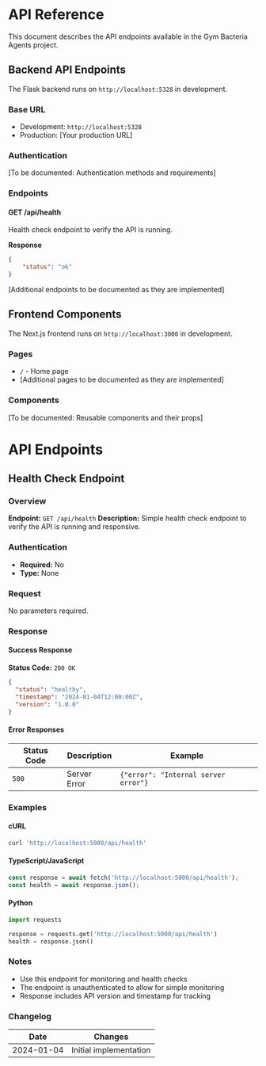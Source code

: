 # API Reference

This document describes the API endpoints available in the Gym Bacteria Agents project.

## Backend API Endpoints

The Flask backend runs on `http://localhost:5328` in development.

### Base URL

- Development: `http://localhost:5328`
- Production: [Your production URL]

### Authentication

[To be documented: Authentication methods and requirements]

### Endpoints

#### GET /api/health
Health check endpoint to verify the API is running.

**Response**
```json
{
    "status": "ok"
}
```

[Additional endpoints to be documented as they are implemented]

## Frontend Components

The Next.js frontend runs on `http://localhost:3000` in development.

### Pages

- `/` - Home page
- [Additional pages to be documented as they are implemented]

### Components

[To be documented: Reusable components and their props] 

# API Endpoints

## Health Check Endpoint

### Overview
**Endpoint:** `GET /api/health`
**Description:** Simple health check endpoint to verify the API is running and responsive.

### Authentication
- **Required:** No
- **Type:** None

### Request
No parameters required.

### Response

#### Success Response
**Status Code:** `200 OK`

```json
{
  "status": "healthy",
  "timestamp": "2024-01-04T12:00:00Z",
  "version": "1.0.0"
}
```

#### Error Responses
| Status Code | Description | Example |
|-------------|-------------|---------|
| `500` | Server Error | `{"error": "Internal server error"}` |

### Examples

#### cURL
```bash
curl 'http://localhost:5000/api/health'
```

#### TypeScript/JavaScript
```typescript
const response = await fetch('http://localhost:5000/api/health');
const health = await response.json();
```

#### Python
```python
import requests

response = requests.get('http://localhost:5000/api/health')
health = response.json()
```

### Notes
- Use this endpoint for monitoring and health checks
- The endpoint is unauthenticated to allow for simple monitoring
- Response includes API version and timestamp for tracking

### Changelog
| Date | Changes |
|------|---------|
| 2024-01-04 | Initial implementation | 